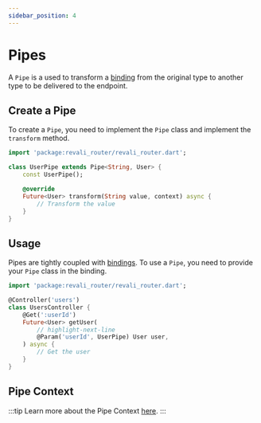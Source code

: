 ```yaml
---
sidebar_position: 4
---
```


# Pipes

A `Pipe` is a used to transform a [binding] from the original type to another type to be delivered to the endpoint.

## Create a Pipe

To create a `Pipe`, you need to implement the `Pipe` class and implement the `transform` method.

```dart title="lib/pipes/my_pipe.dart"
import 'package:revali_router/revali_router.dart';

class UserPipe extends Pipe<String, User> {
    const UserPipe();

    @override
    Future<User> transform(String value, context) async {
        // Transform the value
    }
}
```

## Usage

Pipes are tightly coupled with [bindings][binding-pipe-transform]. To use a `Pipe`, you need to provide your `Pipe` class in the binding.

```dart title="routes/controllers/my_controllers.dart"
import 'package:revali_router/revali_router.dart';

@Controller('users')
class UsersController {
    @Get(':userId')
    Future<User> getUser(
        // highlight-next-line
        @Param('userId', UserPipe) User user,
    ) async {
        // Get the user
    }
}
```

## Pipe Context

:::tip
Learn more about the Pipe Context [here][pipe-context].
:::

[binding]: ./binding.md
[pipe-context]: ../context/pipe.md
[binding-pipe-transform]: ./binding.md#pipe-transform
